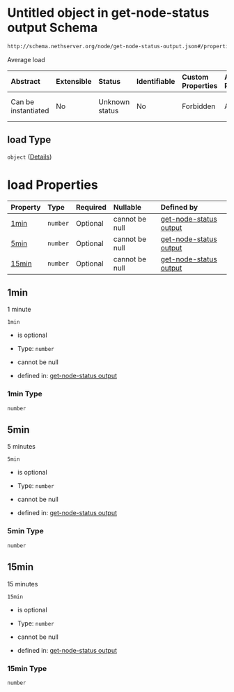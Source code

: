 # Untitled object in get-node-status output Schema

```txt
http://schema.nethserver.org/node/get-node-status-output.json#/properties/load
```

Average load

| Abstract            | Extensible | Status         | Identifiable | Custom Properties | Additional Properties | Access Restrictions | Defined In                                                                               |
| :------------------ | :--------- | :------------- | :----------- | :---------------- | :-------------------- | :------------------ | :--------------------------------------------------------------------------------------- |
| Can be instantiated | No         | Unknown status | No           | Forbidden         | Allowed               | none                | [get-node-status-output.json\*](node/get-node-status-output.json "open original schema") |

## load Type

`object` ([Details](get-node-status-output-properties-load.md))

# load Properties

| Property        | Type     | Required | Nullable       | Defined by                                                                                                                                                                             |
| :-------------- | :------- | :------- | :------------- | :------------------------------------------------------------------------------------------------------------------------------------------------------------------------------------- |
| [1min](#1min)   | `number` | Optional | cannot be null | [get-node-status output](get-node-status-output-properties-load-properties-1min.md "http://schema.nethserver.org/node/get-node-status-output.json#/properties/load/properties/1min")   |
| [5min](#5min)   | `number` | Optional | cannot be null | [get-node-status output](get-node-status-output-properties-load-properties-5min.md "http://schema.nethserver.org/node/get-node-status-output.json#/properties/load/properties/5min")   |
| [15min](#15min) | `number` | Optional | cannot be null | [get-node-status output](get-node-status-output-properties-load-properties-15min.md "http://schema.nethserver.org/node/get-node-status-output.json#/properties/load/properties/15min") |

## 1min

1 minute

`1min`

* is optional

* Type: `number`

* cannot be null

* defined in: [get-node-status output](get-node-status-output-properties-load-properties-1min.md "http://schema.nethserver.org/node/get-node-status-output.json#/properties/load/properties/1min")

### 1min Type

`number`

## 5min

5 minutes

`5min`

* is optional

* Type: `number`

* cannot be null

* defined in: [get-node-status output](get-node-status-output-properties-load-properties-5min.md "http://schema.nethserver.org/node/get-node-status-output.json#/properties/load/properties/5min")

### 5min Type

`number`

## 15min

15 minutes

`15min`

* is optional

* Type: `number`

* cannot be null

* defined in: [get-node-status output](get-node-status-output-properties-load-properties-15min.md "http://schema.nethserver.org/node/get-node-status-output.json#/properties/load/properties/15min")

### 15min Type

`number`
